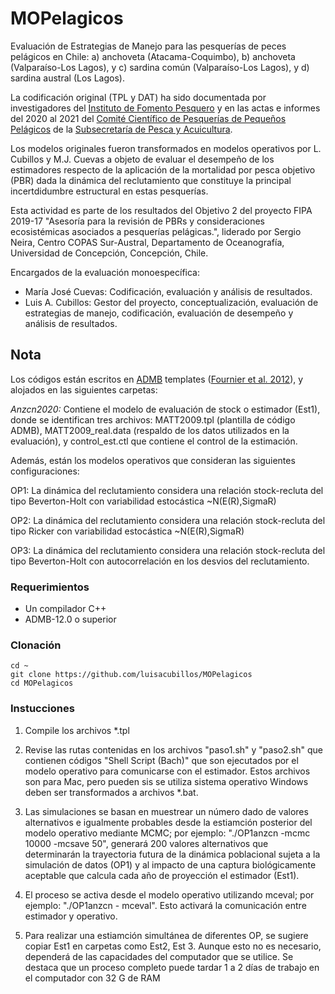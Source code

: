 # MOPelagicos

Evaluación de Estrategias de Manejo para las pesquerías de peces pelágicos en Chile: a) anchoveta (Atacama-Coquimbo), b) anchoveta (Valparaíso-Los Lagos), y c) sardina común (Valparaíso-Los Lagos), y d) sardina austral (Los Lagos).

La codificación original (TPL y DAT) ha sido documentada por investigadores del [Instituto de Fomento Pesquero](https://www.ifop.cl/busqueda-de-informes/) y en las actas e informes del 2020 al 2021 del [Comité Científico de Pesquerías de Pequeños Pelágicos](https://www.subpesca.cl/portal/616/w3-propertyvalue-51142.html#collapse03) de la [Subsecretaría de Pesca y Acuicultura](https://www.subpesca.cl/portal/616/w3-channel.html).

Los modelos originales fueron transformados en modelos operativos por L. Cubillos y M.J. Cuevas a objeto de evaluar el desempeño de los estimadores respecto de la aplicación de la mortalidad por pesca objetivo (PBR) dada la dinámica del reclutamiento que constituye la principal incertdidumbre estructural en estas pesquerías.

Esta actividad es parte de los resultados del Objetivo 2 del proyecto FIPA 2019-17 "Asesoría para la revisión de PBRs y consideraciones ecosistémicas asociados a pesquerías pelágicas.", liderado por Sergio Neira, Centro COPAS Sur-Austral, Departamento de Oceanografía, Universidad de Concepción, Concepción, Chile.

Encargados de la evaluación monoespecífica:

* María José Cuevas: Codificación, evaluación y análisis de resultados.
* Luis A. Cubillos: Gestor del proyecto, conceptualización, evaluación de estrategias de manejo, codificación, evaluación de desempeño y análisis de resultados.


## Nota

Los códigos están escritos en [ADMB](http://www.admb-project.org/) templates ([Fournier et al. 2012](https://doi.org/10.1080/10556788.2011.597854)), y alojados en las siguientes carpetas:

*Anzcn2020:* Contiene el modelo de evaluación de stock o estimador (Est1), donde se identifican tres archivos: MATT2009.tpl (plantilla de código ADMB), MATT2009_real.data (respaldo de los datos utilizados en la evaluación), y control_est.ctl que contiene el control de la estimación.

Además, están los modelos operativos que consideran las siguientes configuraciones:

OP1: La dinámica del reclutamiento considera una relación stock-recluta del tipo Beverton-Holt con variabilidad estocástica ~N(E(R),SigmaR)

OP2: La dinámica del reclutamiento considera una relación stock-recluta del tipo Ricker con variabilidad estocástica ~N(E(R),SigmaR)

OP3: La dinámica del reclutamiento considera una relación stock-recluta del tipo Beverton-Holt con autocorrelación en los desvios del reclutamiento.





### Requerimientos

* Un compilador C++
* ADMB-12.0 o superior

### Clonación

	cd ~
	git clone https://github.com/luisacubillos/MOPelagicos
	cd MOPelagicos

### Instucciones

1) Compile los archivos *.tpl

2) Revise las rutas contenidas en los archivos "paso1.sh" y "paso2.sh" que contienen códigos "Shell Script (Bach)" que son ejecutados por el modelo operativo para comunicarse con el estimador. Estos archivos son para Mac, pero pueden sis se utiliza sistema operativo Windows deben ser transformados a archivos *.bat.

3) Las simulaciones se basan en muestrear un número dado de valores alternativos e igualmente probables desde la estiamción posterior del modelo operativo mediante MCMC; por ejemplo: "./OP1anzcn -mcmc 10000 -mcsave 50", generará 200 valores alternativos que determinarán la trayectoria futura de la dinámica poblacional sujeta a la simulación de datos (OP1) y al impacto de una captura biológicamente aceptable que calcula cada año de proyección el estimador (Est1).

4) El proceso se activa desde el modelo operativo utilizando mceval; por ejemplo: "./OP1anzcn - mceval". Esto activará la comunicación entre estimador y operativo.

5) Para realizar una estiamción simultánea de diferentes OP, se sugiere copiar Est1 en carpetas como Est2, Est 3. Aunque esto no es necesario, dependerá de las capacidades del computador que se utilice. Se destaca que un proceso completo puede tardar 1 a 2 días de trabajo en el computador con 32 G de RAM


